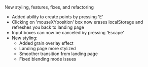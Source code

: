 New styling, features, fixes, and refactoring
- Added ability to create points by pressing 'E'
- Clicking on 'mouseXYposition' box now erases localStorage and refreshes you back to landing page
- Input boxes can now be canceled by pressing 'Escape'
- New styling:
    - Added grain overlay effect
    - Landing page more stylized
    - Smoother transition from landing page
    - Fixed blending mode issues